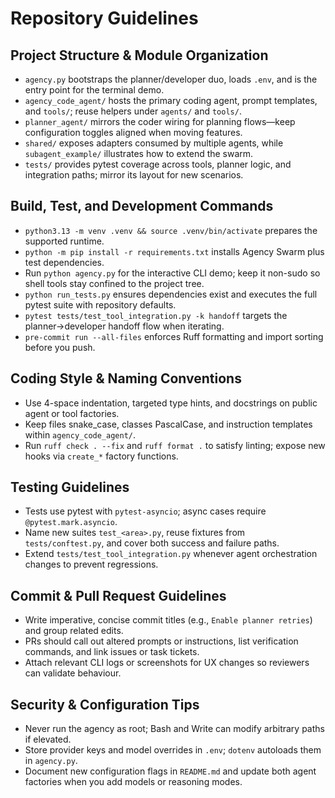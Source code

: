# Repository Guidelines

## Project Structure & Module Organization
- `agency.py` bootstraps the planner/developer duo, loads `.env`, and is the entry point for the terminal demo.
- `agency_code_agent/` hosts the primary coding agent, prompt templates, and `tools/`; reuse helpers under `agents/` and `tools/`.
- `planner_agent/` mirrors the coder wiring for planning flows—keep configuration toggles aligned when moving features.
- `shared/` exposes adapters consumed by multiple agents, while `subagent_example/` illustrates how to extend the swarm.
- `tests/` provides pytest coverage across tools, planner logic, and integration paths; mirror its layout for new scenarios.

## Build, Test, and Development Commands
- `python3.13 -m venv .venv && source .venv/bin/activate` prepares the supported runtime.
- `python -m pip install -r requirements.txt` installs Agency Swarm plus test dependencies.
- Run `python agency.py` for the interactive CLI demo; keep it non-sudo so shell tools stay confined to the project tree.
- `python run_tests.py` ensures dependencies exist and executes the full pytest suite with repository defaults.
- `pytest tests/test_tool_integration.py -k handoff` targets the planner→developer handoff flow when iterating.
- `pre-commit run --all-files` enforces Ruff formatting and import sorting before you push.

## Coding Style & Naming Conventions
- Use 4-space indentation, targeted type hints, and docstrings on public agent or tool factories.
- Keep files snake_case, classes PascalCase, and instruction templates within `agency_code_agent/`.
- Run `ruff check . --fix` and `ruff format .` to satisfy linting; expose new hooks via `create_*` factory functions.

## Testing Guidelines
- Tests use pytest with `pytest-asyncio`; async cases require `@pytest.mark.asyncio`.
- Name new suites `test_<area>.py`, reuse fixtures from `tests/conftest.py`, and cover both success and failure paths.
- Extend `tests/test_tool_integration.py` whenever agent orchestration changes to prevent regressions.

## Commit & Pull Request Guidelines
- Write imperative, concise commit titles (e.g., `Enable planner retries`) and group related edits.
- PRs should call out altered prompts or instructions, list verification commands, and link issues or task tickets.
- Attach relevant CLI logs or screenshots for UX changes so reviewers can validate behaviour.

## Security & Configuration Tips
- Never run the agency as root; Bash and Write can modify arbitrary paths if elevated.
- Store provider keys and model overrides in `.env`; `dotenv` autoloads them in `agency.py`.
- Document new configuration flags in `README.md` and update both agent factories when you add models or reasoning modes.
